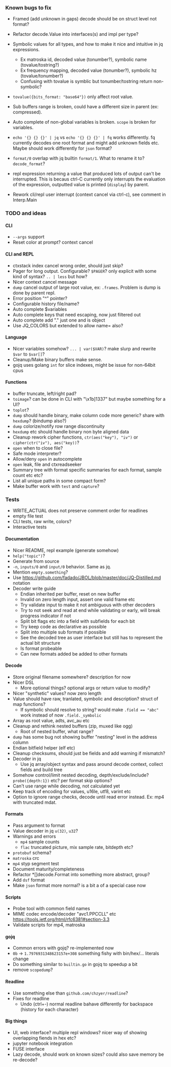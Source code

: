 ### Known bugs to fix

- Framed (add unknown in gaps) decode should be on struct level not format?
- Refactor decode.Value into interfaces(s) and impl per type?
- Symbolic values for all types, and how to make it nice and intuitive in jq expressions.
  - Ex matroska id, decoded value (tonumber?), symbolic name (tovalue/tostring?)
  - Ex frequency mapping, decoded value (tonumber?), symbolic hz (tovalue/tonumber?)
  - Confusing with tovalue is symblic but tonumber/tostring return non-symbolic?
- `tovalue({bits_format: "base64"})` only affect root value.
- Sub buffers range is broken, could have a different size in parent (ex: compressed).

- Auto complete of non-global variables is broken. `scope` is broken for variables.
- `echo '{} {} {}' | jq` vs `echo '{} {} {}' | fq` works differently. fq currently decodes one root format and might add unknown fields etc. Maybe should work differently for `json` format?
- `format/0` overlap with jq builtin `format/1`. What to rename it to? `decode_format`?
- repl expression returning a value that produced lots of output can't be interrupted. This is becaus ctrl-C currently only interrupts the evaluation of the expression, outputted value is printed (`display`) by parent.
- Rework cli/repl user interrupt (context cancel via ctrl-c), see comment in Interp.Main

### TODO and ideas

#### CLI

- `--args` support
- Reset color at prompt? context cancel

#### CLI and REPL

- ctxstack index cancel wrong order, should just skip?
- Pager for long output. Configurable? `$PAGER`? only explicit with some kind of syntax? `.. | less` but how?
- Nicer context cancel message
- `dump` cancel output of large root value, ex: `.frames`. Problem is dump is done by parent repl.
- Error position "^" pointer?
- Configurable history file/name?
- Auto complete $variables
- Auto complete keys that need escaping, now just filtered out
- Auto complete add "." just one and is object
- Use JQ_COLORS but extended to allow name= also?

#### Language

- Nicer variables somehow? `... | var($VAR)`? make slurp and rewrite `$var` to `$var[]`?
- Cleanup/Make binary buffers make sense.
- gojq uses golang `int` for slice indexes, might be issue for non-64bit cpus

#### Functions

- buffer truncate, left/right pad?
- `toimage`? can be done in CLI with "\x1b]1337" but maybe something for a UI?
- `toplot`?
- `dump` should handle binary, make column code more generic? share with `hexdump`? (bindump also?)
- `dump` colorize/notify row range discontinuity
- `hexdump` etc should handle binary non byte aligned data
- Cleanup rework cipher functions, `ctr(aes("key"), "iv")` or `cipher(ctr("iv"), aes("key))`?
- `open` when to close file?
- Safe mode interpreter?
- Allow/deny `open` in autocomplete
- `open` leak, file and ctxreadseeker
- Summary tree with format specific summaries for each format, sample count etc etc?
- List all unique paths in some compact form?
- Make buffer work with `test` and `capture`?

### Tests

- WRITE_ACTUAL does not preserve comment order for readlines
- empty file test
- CLI tests, raw write, colors?
- Interactive tests

#### Documentation

- Nicer README, repl example (generate somehow)
- `help("topic")`?
- Generate from source
- `-n`, `inputs/0` and `input/0` behavior. Same as jq.
- Mention `empty.something`?
- Use https://github.com/fadado/JBOL/blob/master/doc/JQ-Distilled.md notation
- Decoder write guide
  - Endian inherited per buffer, reset on new buffer
  - Invalid on zero length input, assert one valid frame etc
  - Try validate input to make it not ambiguous with other decoders
  - Try to not seek and read at end while validating or early, will break progress indicator if not
  - Split bit flags etc into a field with subfields for each bit
  - Try keep code as declarative as possible
  - Split into multiple sub formats if possible
  - See the decoded tree as user interface but still has to represent the actual bit structure
  - Is format probeable
  - Can new formats added be added to other formats

#### Decode

- Store original filename somewhere? description for now
- Nicer DSL
  - More optional things? optional args or return value to modify?
- Nicer "synthetic" values? now zero length
- Value should have raw, tranlated, symbolic and description? struct of map functions?
  - If symbolic should resolve to string? would make `.field == "abc"` work instead of now `.field._symbolic`
- Array as root value, adts, avc_au etc
- Cleanup and rethink nested buffers (zip, muxed like ogg)
  - Root of nested buffer, what range?
- `dump` has some bug not showing buffer "nesting" level in the address column
- Endian bitfield helper (elf etc)
- Cleanup checksums, should just be fields and add warning if mismatch?
- Decoder in jq
  - Use jq array/object syntax and pass around decode context, collect fields and build tree
- Somehow control/limit nested decoding, depth/exclude/include? `probe({depth:1})` etc? per format skip options?
- Can't use range while decoding, not calculated yet
- Keep track of encoding for values, u16le, utf8, varint etc
- Option to ignore range checks, decode until read error instead. Ex: mp4 with truncated mdat.

#### Formats

- Pass argument to format
- Value decoder in jq `u(32)`, `u32`?
- Warnings and errors
  - `mp4` sample counts
  - `flac` truncated picture, mix sample rate, bitdepth etc?
- `protobuf` schema?
- `matroska` crc
- `mp4` styp segment test
- Document maturity/completeness
- Refactor *[]decode.Format into something more abstract, group?
- Add `dsf` format
- Make `json` format more normal? is a bit a of a special case now

#### Scripts

- Probe tool with common field names
- MIME codec encode/decoder "avc1.PPCCLL" etc https://tools.ietf.org/html/rfc6381#section-3.3
- Validate scripts for mp4, matroska

#### gojq

- Common errors with gojq? re-implemented now
- `0b` -> `1.7976931348623157e+308` something fishy with bin/hex/... literals change
- Do something similar to `builtin.go` in gojq to speedup a bit
- remove `scopedump`?

#### Readline

- Use something else than `github.com/chzyer/readline`?
- Fixes for readline
  - Undo (ctrl+-) normal readline bahave differently for backspace (history for each character)

#### Big things

- UI, web interface? multiple repl windows? nicer way of showing overlapping fiends in hex etc?
- jupyter notebook integration
- FUSE interface
- Lazy decode, should work on known sizes? could also save memory be re-decode?
